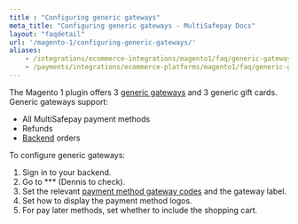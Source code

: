 ```yaml
---
title : "Configuring generic gateways"
meta_title: "Configuring generic gateways - MultiSafepay Docs"
layout: "faqdetail"
url: '/magento-1/configuring-generic-gateways/'
aliases:
    - /integrations/ecommerce-integrations/magento1/faq/generic-gateways/
    - /payments/integrations/ecommerce-platforms/magento1/faq/generic-gateways/
---
```


The Magento 1 plugin offers 3 [generic gateways](/integrations/generic-gateways/) and 3 generic gift cards. Generic gateways support:

- All MultiSafepay payment methods
- Refunds 
- [Backend](/glossaries/multisafepay-glossary/#backend) orders

To configure generic gateways:

1. Sign in to your backend. 
2. Go to *** (Dennis to check).
3. Set the relevant [payment method gateway codes](/integrations/generic-gateways/#gateway-codes) and the gateway label.
4. Set how to display the payment method logos. 
5. For pay later methods, set whether to include the shopping cart.

